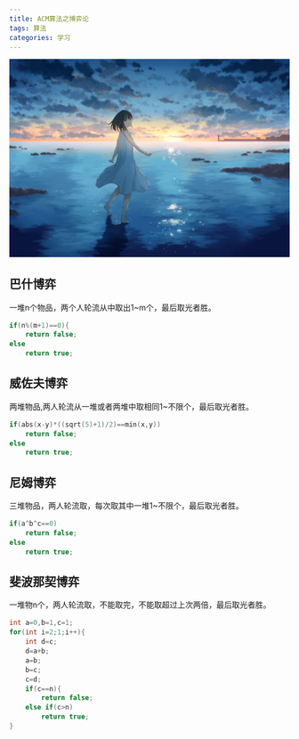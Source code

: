 ```yaml
---
title: ACM算法之博弈论
tags: 算法
categories: 学习
---
```


![](Post1/1.jpeg)
<!-- more -->
## 巴什博弈
一堆n个物品，两个人轮流从中取出1~m个，最后取光者胜。
```c++
if(n%(m+1)==0){
    return false;
else
    return true;
```

## 威佐夫博弈
两堆物品,两人轮流从一堆或者两堆中取相同1~不限个，最后取光者胜。
```c++
if(abs(x-y)*((sqrt(5)+1)/2)==min(x,y))
    return false;
else
    return true;
```

## 尼姆博弈
三堆物品，两人轮流取，每次取其中一堆1~不限个，最后取光者胜。
```c++
if(a^b^c==0)
    return false;
else
    return true;
```

## 斐波那契博弈
一堆物n个，两人轮流取，不能取完，不能取超过上次两倍，最后取光者胜。
```c++
int a=0,b=1,c=1;
for(int i=2;1;i++){
    int d=c;
    d=a+b;
    a=b;
    b=c;
    c=d;
    if(c==n){
        return false;
    else if(c>n)
        return true;
}
```